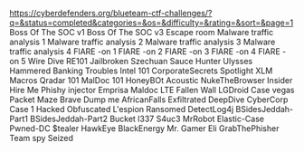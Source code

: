 https://cyberdefenders.org/blueteam-ctf-challenges/?q=&status=completed&categories=&os=&difficulty=&rating=&sort=&page=1
Boss Of The SOC v1
Boss Of The SOC v3
Escape room
Malware traffic analysis 1
Malware traffic analysis 2
Malware traffic analysis 3
Malware traffic analysis 4
FlARE -on 1
FlARE -on 2
FlARE -on 3
FlARE -on 4
FlARE -on 5
Wire Dive
RE101
Jailbroken
Szechuan Sauce
Hunter
Ulysses
Hammered
Banking Troubles 
Intel 101
CorporateSecrets
Spotlight
XLM Macros
Qradar 101
MalDoc 101
HoneyBOt
Acoustic
NukeTheBrowser
Insider 
Hire Me
Phishy
injector 
Emprisa Maldoc
LTE Fallen Wall
LGDroid
Case vegas
Packet Maze 
Brave
Dump me 
AfricanFalls
Exfiltrated
DeepDive
CyberCorp Case 1
Hacked
Obfuscated
L'espion
Ransomed
DetectLog4j
BSidesJeddah-Part1
BSidesJeddah-Part2
Bucket
l337 S4uc3
MrRobot
Elastic-Case
Pwned-DC
$tealer
HawkEye
BlackEnergy
Mr. Gamer 
Eli
GrabThePhisher
Team spy
Seized
